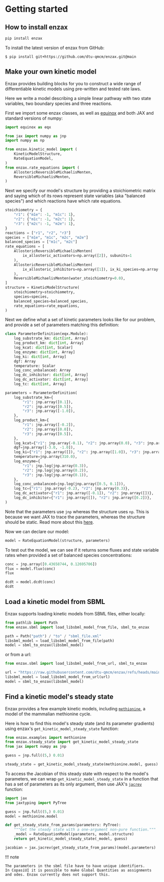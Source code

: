 # Getting started

## How to install enzax

```sh
pip install enzax
```

To install the latest version of enzax from GitHub:

```
$ pip install git+https://github.com/dtu-qmcm/enzax.git@main
```

## Make your own kinetic model

Enzax provides building blocks for you to construct a wide range of differentiable kinetic models using pre-written and tested rate laws.

Here we write a model describing a simple linear pathway with two state variables, two boundary species and three reactions.

First we import some enzax classes, as well as [equinox](https://github.com/patrick-kidger/equinox) and both JAX and standard versions of numpy:

```python
import equinox as eqx

from jax import numpy as jnp
import numpy as np

from enzax.kinetic_model import (
    KineticModelStructure,
    RateEquationModel,
)
from enzax.rate_equations import (
    AllostericReversibleMichaelisMenten,
    ReversibleMichaelisMenten,
)

```

Next we specify our model's structure by providing a stoichiometric matrix and saying which of its rows represent state variables (aka "balanced species") and which reactions have which rate equations.

```python
stoichiometry = {
    "r1": {"m1e": -1, "m1c": 1},
    "r2": {"m1c": -1, "m2c": 1},
    "r3": {"m2c": -1, "m2e": 1},
}
reactions = ["r1", "r2", "r3"]
species = ["m1e", "m1c", "m2c", "m2e"]
balanced_species = ["m1c", "m2c"]
rate_equations = [
    AllostericReversibleMichaelisMenten(
        ix_allosteric_activators=np.array([2]), subunits=1
    ),
    AllostericReversibleMichaelisMenten(
        ix_allosteric_inhibitors=np.array([1]), ix_ki_species=np.array([1])
    ),
    ReversibleMichaelisMenten(water_stoichiometry=0.0),
]
structure = KineticModelStructure(
    stoichiometry=stoichiometry,
    species=species,
    balanced_species=balanced_species,
    rate_equations=rate_equations,
)
```

Next we define what a set of kinetic parameters looks like for our problem, and provide a set of parameters matching this definition:

```python
class ParameterDefinition(eqx.Module):
    log_substrate_km: dict[int, Array]
    log_product_km: dict[int, Array]
    log_kcat: dict[int, Scalar]
    log_enzyme: dict[int, Array]
    log_ki: dict[int, Array]
    dgf: Array
    temperature: Scalar
    log_conc_unbalanced: Array
    log_dc_inhibitor: dict[int, Array]
    log_dc_activator: dict[int, Array]
    log_tc: dict[int, Array]

parameters = ParameterDefinition(
    log_substrate_km={
        "r1": jnp.array([0.1]),
        "r2": jnp.array([0.5]),
        "r3": jnp.array([-1.0]),
    },
    log_product_km={
        "r1": jnp.array([-0.2]),
        "r2": jnp.array([0.0]),
        "r3": jnp.array([0.5]),
    },
    log_kcat={"r1": jnp.array(-0.1), "r2": jnp.array(0.0), "r3": jnp.array(0.1)},
    dgf=jnp.array([-3.0, -1.0]),
    log_ki={"r1": jnp.array([]), "r2": jnp.array([1.0]), "r3": jnp.array([])},
    temperature=jnp.array(310.0),
    log_enzyme={
        "r1": jnp.log(jnp.array(0.3)),
        "r2": jnp.log(jnp.array(0.2)),
        "r3": jnp.log(jnp.array(0.1)),
    },
    log_conc_unbalanced=jnp.log(jnp.array([0.5, 0.1])),
    log_tc={"r1": jnp.array(-0.2), "r2": jnp.array(0.3)},
    log_dc_activator={"r1": jnp.array([-0.1]), "r2": jnp.array([])},
    log_dc_inhibitor={"r1": jnp.array([]), "r2": jnp.array([0.2])},
)
```
Note that the parameters use `jnp` whereas the structure uses `np`. This is because we want JAX to trace the parameters, whereas the structure should be static. Read more about this [here](https://jax.readthedocs.io/en/latest/notebooks/thinking_in_jax.html#static-vs-traced-operations).

Now we can declare our model:

```python
model = RateEquationModel(structure, parameters)
```

To test out the model, we can see if it returns some fluxes and state variable rates when provided a set of balanced species concentrations:

```python
conc = jnp.array([0.43658744, 0.12695706])
flux = model.flux(conc)
flux
```

```python
dcdt = model.dcdt(conc)
dcdt
```

## Load a kinetic model from SBML

Enzax supports loading kinetic models from SBML files, either locally:

```python
from pathlib import Path
from enzax.sbml import load_libsbml_model_from_file, sbml_to_enzax

path = Path("path") / "to" / "sbml_file.xml"
libsbml_model = load_libsbml_model_from_file(path)
model = sbml_to_enzax(libsbml_model)
```


or from a url:

```python
from enzax.sbml import load_libsbml_model_from_url, sbml_to_enzax

url = "https://raw.githubusercontent.com/dtu-qmcm/enzax/refs/heads/main/tests/data/exampleode.xml"
libsbml_model = load_libsbml_model_from_url(url)
model = sbml_to_enzax(libsbml_model)
```

## Find a kinetic model's steady state

Enzax provides a few example kinetic models, including [`methionine`](https://github.com/dtu-qmcm/enzax/blob/main/src/enzax/examples/methionine.py), a model of the mammalian methionine cycle.

Here is how to find this model's steady state (and its parameter gradients) using enzax's `get_kinetic_model_steady_state` function:

```python
from enzax.examples import methionine
from enzax.steady_state import get_kinetic_model_steady_state
from jax import numpy as jnp

guess = jnp.full((5,) 0.01)

steady_state = get_kinetic_model_steady_state(methionine.model, guess)
```

To access the Jacobian of this steady state with respect to the model's parameters, we can wrap `get_kinetic_model_steady_state` in a function that has a set of parameters as its only argument, then use JAX's [`jacrev`](https://jax.readthedocs.io/en/latest/_autosummary/jax.jacrev.html) function:

```python
import jax
from jaxtyping import PyTree

guess = jnp.full((5,) 0.01)
model = methionine.model

def get_steady_state_from_params(parameters: PyTree):
    """Get the steady state with a one-argument non-pure function."""
    _model = RateEquationModel(parameters, model.structure)
    return get_kinetic_model_steady_state(_model, guess)

jacobian = jax.jacrev(get_steady_state_from_params)(model.parameters)
```

!!! note

    The parameters in the sbml file have to have unique identifiers.
    In CopasiUI it is possible to make Global Quantities as assignments and odes. Enzax currently does not support this.  